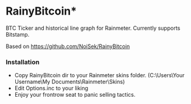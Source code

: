 RainyBitcoin*
============

BTC Ticker and historical line graph for Rainmeter. Currently supports Bitstamp.

Based on https://github.com/NoiSek/RainyBitcoin

### Installation
- Copy RainyBitcoin dir to your Rainmeter skins folder. (C:\Users\Your Username\My Documents\Rainmeter\Skins)
- Edit Options.inc to your liking
- Enjoy your frontrow seat to panic selling tactics.
